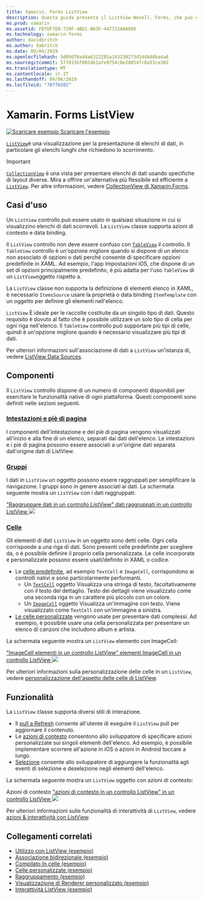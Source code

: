 ```yaml
---
title: Xamarin. Forms ListView
description: Questa guida presenta il ListView Novell. Forms, che può essere usato per presentare i dati negli elenchi interattivi.
ms.prod: xamarin
ms.assetid: FEFDF7E0-720F-4BD1-863F-4477226AA695
ms.technology: xamarin-forms
author: davidbritch
ms.author: dabritch
ms.date: 09/04/2019
ms.openlocfilehash: 5d09d76a44a6322285a143230173d244848ba4a6
ms.sourcegitcommit: 57f815bf0024b1afe9754c0e28054fc0a53ce302
ms.translationtype: MT
ms.contentlocale: it-IT
ms.lasthandoff: 09/06/2019
ms.locfileid: "70770202"
---
```

# <a name="xamarinforms-listview"></a>Xamarin. Forms ListView

[![Scaricare esempio](~/media/shared/download.png) Scaricare l'esempio](https://docs.microsoft.com/samples/xamarin/xamarin-forms-samples/workingwithlistview)

[`ListView`](xref:Xamarin.Forms.ListView)è una visualizzazione per la presentazione di elenchi di dati, in particolare gli elenchi lunghi che richiedono lo scorrimento.

> [!IMPORTANT]
> [`CollectionView`](xref:Xamarin.Forms.CollectionView) è una vista per presentare elenchi di dati usando specifiche di layout diverse. Mira a offrire un'alternativa più flessibile ed efficiente a [`ListView`](xref:Xamarin.Forms.ListView). Per altre informazioni, vedere [CollectionView di Xamarin.Forms](~/xamarin-forms/user-interface/collectionview/index.md).

## <a name="use-cases"></a>Casi d'uso

Un `ListView` controllo può essere usato in qualsiasi situazione in cui si visualizzino elenchi di dati scorrevoli. La `ListView` classe supporta azioni di contesto e data binding.

Il `ListView` controllo non deve essere confuso con [`TableView`](~/xamarin-forms/user-interface/tableview.md) il controllo. Il `TableView` controllo è un'opzione migliore quando si dispone di un elenco non associato di opzioni o dati perché consente di specificare opzioni predefinite in XAML. Ad esempio, l'app Impostazioni iOS, che dispone di un set di opzioni principalmente predefinito, è più adatta per l'uso `TableView` di un `ListView`oggetto rispetto a.

La `ListView` classe non supporta la definizione di elementi elenco in XAML, è necessario `ItemsSource` usare la proprietà o data binding `ItemTemplate` con un oggetto per definire gli elementi nell'elenco.

`ListView` È ideale per le raccolte costituite da un singolo tipo di dati. Questo requisito è dovuto al fatto che è possibile utilizzare un solo tipo di cella per ogni riga nell'elenco. Il `TableView` controllo può supportare più tipi di celle, quindi è un'opzione migliore quando è necessario visualizzare più tipi di dati.

Per ulteriori informazioni sull'associazione di dati a `ListView` un'istanza di, vedere [ListView Data Sources](~/xamarin-forms/user-interface/listview/data-and-databinding.md).

## <a name="components"></a>Componenti
Il `ListView` controllo dispone di un numero di componenti disponibili per esercitare le funzionalità native di ogni piattaforma. Questi componenti sono definiti nelle sezioni seguenti.

### <a name="headers-and-footerscustomizing-list-appearancemdheaders-and-footers"></a>[Intestazioni e piè di pagina](customizing-list-appearance.md#headers-and-footers)

I componenti dell'intestazione e del piè di pagina vengono visualizzati all'inizio e alla fine di un elenco, separati dai dati dell'elenco. Le intestazioni e i piè di pagina possono essere associati a un'origine dati separata dall'origine dati di ListView.

### <a name="groupscustomizing-list-appearancemdgrouping"></a>[Gruppi](customizing-list-appearance.md#grouping)

I dati in `ListView` un oggetto possono essere raggruppati per semplificare la navigazione. I gruppi sono in genere associati ai dati. La schermata seguente mostra un `ListView` con i dati raggruppati:

["Raggruppare dati in un controllo ListView" dati raggruppati in un controllo ListView ![](images/grouping-depth-cropped.png)](images/grouping-depth.png#lightbox "")

### <a name="cellscustomizing-cell-appearancemd"></a>[Celle](customizing-cell-appearance.md)

Gli elementi di dati `ListView` in un oggetto sono detti celle. Ogni cella corrisponde a una riga di dati. Sono presenti celle predefinite per scegliere da, o è possibile definire il proprio cella personalizzata. Le celle incorporate e personalizzate possono essere usati/definito in XAML o codice.

- Le [celle predefinite](customizing-cell-appearance.md#built-in-cells), ad esempio `TextCell` e `ImageCell`, corrispondono ai controlli nativi e sono particolarmente performanti.
  - Un [`TextCell`](customizing-cell-appearance.md#textcell) oggetto Visualizza una stringa di testo, facoltativamente con il testo del dettaglio. Testo dei dettagli viene visualizzato come una seconda riga in un carattere più piccolo con un colore.
  - Un [`ImageCell`](customizing-cell-appearance.md#imagecell) oggetto Visualizza un'immagine con testo. Viene visualizzato come `TextCell` con un'immagine a sinistra.
- [Le celle personalizzate](customizing-cell-appearance.md#customcells) vengono usate per presentare dati complessi. Ad esempio, è possibile usare una cella personalizzata per presentare un elenco di canzoni che includono album e artista.

La schermata seguente mostra un `ListView` elemento con ImageCell:

["ImageCell elementi in un controllo ListView" elementi ImageCell in un controllo ListView ![](images/image-cell-default-cropped.png)](images/image-cell-default.png#lightbox "")

Per ulteriori informazioni sulla personalizzazione delle celle in un `ListView`, vedere [personalizzazione dell'aspetto delle celle di ListView](customizing-cell-appearance.md).

## <a name="functionality"></a>Funzionalità
La `ListView` classe supporta diversi stili di interazione.

- Il [pull a Refresh](interactivity.md#pull-to-refresh) consente all'utente di eseguire il `ListView` pull per aggiornare il contenuto.
- Le [azioni di contesto](interactivity.md#context-actions) consentono allo sviluppatore di specificare azioni personalizzate sui singoli elementi dell'elenco. Ad esempio, è possibile implementare scorrere all'azione in iOS o azioni in Android toccare a lungo.
- [Selezione](interactivity.md#selectiontaps) consente allo sviluppatore di aggiungere la funzionalità agli eventi di selezione e deselezione negli elementi dell'elenco.

La schermata seguente mostra un `ListView` oggetto con azioni di contesto:

Azioni di contesto ["azioni di contesto in un controllo ListView" in un controllo ListView ![](images/context-default-cropped.png)](images/context-default.png#lightbox "")

Per ulteriori informazioni sulle funzionalità di interattività di `ListView`, vedere [azioni & interattività con ListView](interactivity.md).

## <a name="related-links"></a>Collegamenti correlati

- [Utilizzo con ListView (esempio)](https://docs.microsoft.com/samples/xamarin/xamarin-forms-samples/workingwithlistview)
- [Associazione bidirezionale (esempio)](https://docs.microsoft.com/samples/xamarin/xamarin-forms-samples/userinterface-listview-switchentrytwobinding)
- [Compilato In celle (esempio)](https://docs.microsoft.com/samples/xamarin/xamarin-forms-samples/userinterface-listview-builtincells)
- [Celle personalizzate (esempio)](https://docs.microsoft.com/samples/xamarin/xamarin-forms-samples/userinterface-listview-customcells)
- [Raggruppamento (esempio)](https://docs.microsoft.com/samples/xamarin/xamarin-forms-samples/userinterface-listview-grouping)
- [Visualizzazione di Renderer personalizzato (esempio)](https://docs.microsoft.com/samples/xamarin/xamarin-forms-samples/workingwithlistviewnative/)
- [Interattività ListView (esempio)](https://docs.microsoft.com/samples/xamarin/xamarin-forms-samples/userinterface-listview-interactivity)
